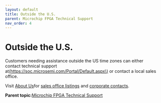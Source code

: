 ```yaml
---
layout: default
title: Outside the U.S.
parent: Microchip FPGA Technical Support
nav_order: 4
---
```


# Outside the U.S.

Customers needing assistance outside the US time zones can either contact technical support at[\(https://soc.microsemi.com/Portal/Default.aspx\)](https://soc.microsemi.com/Portal/Default.aspx) or contact a local sales office.

Visit [About Us](https://www.microsemi.com/salescontacts)for [sales office listings](http://www.microsemi.com/salescontacts) and [corporate contacts](http://www.microsemi.com/index.php?option=com_content&view=article&id=137&catid=9&Itemid=747).

**Parent topic:**[Microchip FPGA Technical Support](GUID-F9CF799C-7DEB-461F-9D6C-2A3F3C910ACF.md)

